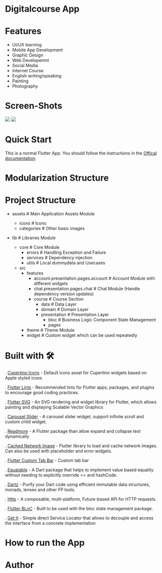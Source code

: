 # Digitalcourse App



# Features
- UI/UX learning
- Mobile App Development
- Graphic Design
- Web Developemnt
- Social Media
- Internet Course
- English writing/speaking
- Painting
- Photography 

# Screen-Shots
![](assets/icons/Frame%2037.png)
![](assets/icons/Frame%2038.png)

# Quick Start
This is a normal Flutter App. You should follow the instructions in the [Offical documentation](https://docs.flutter.dev/get-started/install). 

# Modularization Structure
# Project Structure

- assets                        # Main Application Assets Module
  - icons                       # Icons 
  - categories                  # Other basic images 

- lib                  # Libraries Module
  - core                   # Core Module
    - errors               # Handling Exception and Failure
    - services             # Dependency injection
    - utils                # Local dummydata and Usecases
  - src
    - features
         -  account.presentation.pages.account     # Account Module with different widgets
         -  chat.presentation.pages.chat           # Chat Module (Handle dependency version updates)
         -  course                                 # Course Section
              - data                               # Data Layer
              - domain                             # Domain Layer
              - presentation                       # Presentation Layer
                   - bloc                          # Business Logic Component State Management
                   - pages   
    - theme                 # Theme Module
    - widget                # Custom widget which can be used repeatedly



# Built with 🛠

. [Cupertino Icons](https://pub.dev/packages/cupertino_icons) - Default icons asset for Cupertino widgets based on Apple styled icons

. [Flutter Lints](https://pub.dev/packages/flutter_lints) - Recommended lints for Flutter apps, packages, and plugins to encourage good coding practices.

. [Flutter SVG](https://pub.dev/packages/flutter_svg) - An SVG rendering and widget library for Flutter, which allows painting and displaying Scalable Vector Graphics 

. [Carousel Slider](https://pub.dev/packages/carousel_slider) - A carousel slider widget, support infinite scroll and custom child widget.

. [Readmore](https://pub.dev/packages/readmore) - A Flutter package than allow expand and collapse text dynamically

. [Cached Network Image](https://pub.dev/packages/cached_network_image) - Flutter library to load and cache network images. Can also be used with placeholder and error widgets.

. [Flutter Custom Tab Bar](https://pub.dev/packages/flutter_custom_tab_bar) - Custom tab bar

. [Equatable](https://pub.dev/packages/equatable) - A Dart package that helps to implement value based equality without needing to explicitly override == and hashCode.

. [Dartz](https://pub.dev/packages/dartz) -  Purify your Dart code using efficient immutable data structures, monads, lenses and other FP tools.

. [Http](https://pub.dev/packages/http) - A composable, multi-platform, Future-based API for HTTP requests.

. [Flutter BLoC](https://pub.dev/packages/flutter_bloc) - Built to be used with the bloc state management package.

. [Get It](https://pub.dev/packages/get_it) - Simple direct Service Locator that allows to decouple and access the interface from a concrete implementation 


# How to run the App

# Author
